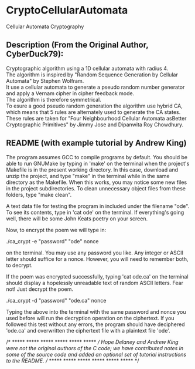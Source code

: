 # CryptoCellularAutomata
Cellular Automata Cryptography

## Description (From the Original Author, CyberDuck79):
Cryptographic algorithm using a 1D cellular automata with radius 4.\
The algorithm is inspired by "Random Sequence Generation by Cellular Automata" by Stephen Wolfram.\
It use a cellular automata to generate a pseudo random number generator and apply a Vernam cipher in cipher feedback mode.\
The algorithm is therefore symmetrical.\
To esure a good pseudo random generation the algorithm use hybrid CA, which means that 5 rules are alternately used to generate the CA states.\
These rules are taken for "Four Neighbourhood Cellular Automata asBetter Cryptographic Primitives" by Jimmy Jose and Dipanwita Roy Chowdhury.

## README (with example tutorial by Andrew King)
The program assumes GCC to compile programs by default. You should be able to run GNUMake by typing in 'make' on the terminal when the project's Makefile is in the present working directory. In this case, download and unzip the project, and type "make" in the terminal while in the same directory as the Makefile. When this works, you may notice some new files in the project subdirectories. To clean unnecessary object files from these folders, type "make clean".

A text data file for testing the program in included under the filename "ode". To see its contents, type in 'cat ode' on the terminal. If everything's going well, there will be some John Keats poetry on your screen.

Now, to encrypt the poem we will type in:

./ca_crypt -e "password" "ode" nonce

on the terminal. You may use any password you like.
Any integer or ASCII letter should suffice for a nonce.
However, you will need to remember both, to decrypt.

If the poem was encrypted successfully, typing 'cat ode.ca' on the terminal should display a hopelessly unreadable text of random ASCII letters. Fear not! Just decrypt the poem.

./ca_crypt -d "password" "ode.ca" nonce

Typing the above into the terminal with the same password and nonce you used before will run the decryption operation on the ciphertext. If you followed this test without any errors, the program should have deciphered 'ode.ca' and overwritten the ciphertext file with a plaintext file 'ode'.

/*  ***** ***** ***** ***** ***** ***** */
Hope Delaney and Andrew King were not the original authors of the C code; we have contributed notes in some of the source code and added an optional set of tutorial instructions to the README.
/*  ***** ***** ***** ***** ***** ***** */
